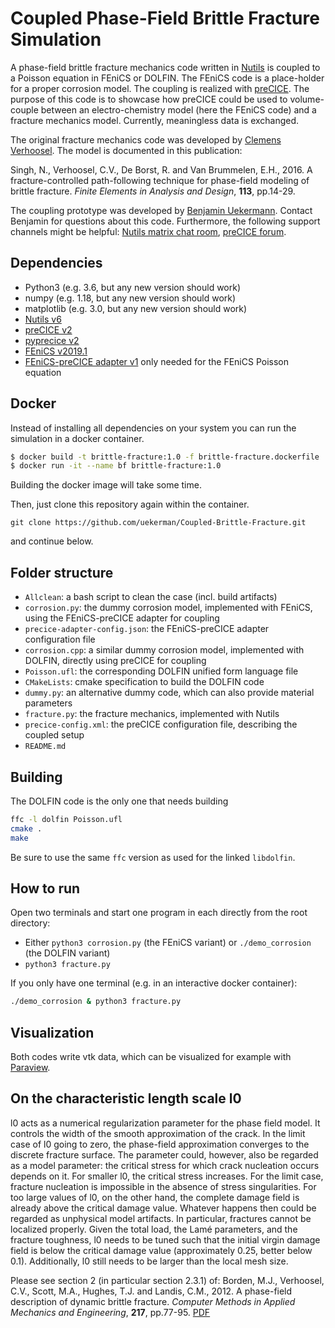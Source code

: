 # Coupled Phase-Field Brittle Fracture Simulation

A phase-field brittle fracture mechanics code written in [Nutils](http://www.nutils.org/en/latest/) is coupled to a Poisson equation in FEniCS or DOLFIN. The FEniCS code is a place-holder for a proper corrosion model. The coupling is realized with [preCICE](https://www.precice.org/). The purpose of this code is to showcase how preCICE could be used to volume-couple between an electro-chemistry model (here the FEniCS code) and a fracture mechanics model. Currently, meaningless data is exchanged.

The original fracture mechanics code was developed by [Clemens Verhoosel](https://www.tue.nl/en/research/researchers/clemens-verhoosel/). The model is documented in this publication:
 
Singh, N., Verhoosel, C.V., De Borst, R. and Van Brummelen, E.H., 2016. A fracture-controlled path-following technique for phase-field modeling of brittle fracture. _Finite Elements in Analysis and Design_, **113**, pp.14-29.

The coupling prototype was developed by [Benjamin Uekermann](https://github.com/uekerman).
Contact Benjamin for questions about this code. Furthermore, the following support channels might be helpful: [Nutils matrix chat room](https://matrix.to/#/#nutils-users:matrix.org), [preCICE forum](https://precice.discourse.group/).

## Dependencies

* Python3 (e.g. 3.6, but any new version should work)
* numpy (e.g. 1.18, but any new version should work)
* matplotlib (e.g. 3.0, but any new version should work)
* [Nutils v6](https://pypi.org/project/nutils/) 
* [preCICE v2](https://github.com/precice/precice/releases/tag/v2.1.0)
* [pyprecice v2](https://pypi.org/project/pyprecice/) 
* [FEniCS v2019.1](https://fenicsproject.org/download/)
* [FEniCS-preCICE adapter v1](https://pypi.org/project/fenicsprecice/) only needed for the FEniCS Poisson equation

## Docker

Instead of installing all dependencies on your system you can run the simulation in a docker container.
```bash
$ docker build -t brittle-fracture:1.0 -f brittle-fracture.dockerfile .
$ docker run -it --name bf brittle-fracture:1.0
```
Building the docker image will take some time.

Then, just clone this repository again within the container.
```
git clone https://github.com/uekerman/Coupled-Brittle-Fracture.git
```
and continue below.

## Folder structure

- `Allclean`: a bash script to clean the case (incl. build artifacts)
- `corrosion.py`: the dummy corrosion model, implemented with FEniCS, using the FEniCS-preCICE adapter for coupling
- `precice-adapter-config.json`: the FEniCS-preCICE adapter configuration file
- `corrosion.cpp`: a similar dummy corrosion model, implemented with DOLFIN, directly using preCICE for coupling
- `Poisson.ufl`: the corresponding DOLFIN unified form language file
- `CMakeLists`: cmake specification to build the DOLFIN code  
- `dummy.py`: an alternative dummy code, which can also provide material parameters
- `fracture.py`: the fracture mechanics, implemented with Nutils
- `precice-config.xml`: the preCICE configuration file, describing the coupled setup
- `README.md`

## Building

The DOLFIN code is the only one that needs building

```bash
ffc -l dolfin Poisson.ufl
cmake .
make
```

Be sure to use the same `ffc` version as used for the linked `libdolfin`.

## How to run

Open two terminals and start one program in each directly from the root directory:
* Either `python3 corrosion.py` (the FEniCS variant) or `./demo_corrosion` (the DOLFIN variant)
* `python3 fracture.py`

If you only have one terminal (e.g. in an interactive docker container):
```bash
./demo_corrosion & python3 fracture.py
```

## Visualization

Both codes write vtk data, which can be visualized for example with [Paraview](https://www.paraview.org/).

## On the characteristic length scale l0

l0 acts as a numerical regularization parameter for the phase field model. It controls the width of the smooth approximation of the crack. In the limit case of l0 going to zero, the phase-field approximation converges to the discrete fracture surface. The parameter could, however, also be regarded as a model parameter: the critical stress for which crack nucleation occurs depends on it. For smaller l0, the critical stress increases. For the limit case, fracture nucleation is impossible in the absence of stress singularities. For too large values of l0, on the other hand, the complete damage field is already above the critical damage value. Whatever happens then could be regarded as unphysical model artifacts. In particular, fractures cannot be localized properly. Given the total load, the Lamé parameters, and the fracture toughness, l0 needs to be tuned such that the initial virgin damage field is below the critical damage value (approximately 0.25, better below 0.1). Additionally, l0 still needs to be larger than the local mesh size.

Please see section 2 (in particular section 2.3.1) of:
Borden, M.J., Verhoosel, C.V., Scott, M.A., Hughes, T.J. and Landis, C.M., 2012. A phase-field description of dynamic brittle fracture. _Computer Methods in Applied Mechanics and Engineering_, **217**, pp.77-95. [PDF](https://apps.dtic.mil/sti/pdfs/ADA555337.pdf)
